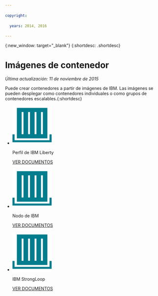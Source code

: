 ```yaml
---

copyright:

  years: 2014, 2016

---
```


{:new_window: target="_blank"}
{:shortdesc: .shortdesc}

# Imágenes de contenedor
*Última actualización: 11 de noviembre de 2015*

Puede crear contenedores a partir de imágenes de IBM. Las imágenes se pueden desplegar como contenedores individuales o como grupos de contenedores escalables.{:shortdesc}

<ul class="runtimeIconList">
<li>
<p class="runtimeIcon"><img src="images/container-image_ibm.svg" alt="Imágenes de IBM" /></p>
<p class="runtimeTitle">Perfil de IBM Liberty</p>
<p class="runtimeLink"><a format="html" href="../images/docker_image_ibmliberty/ibmliberty_starter.html" scope="peer">VER DOCUMENTOS</a></p>
</li>
<li>
<p class="runtimeIcon"><img src="images/container-image_ibm.svg" alt="Imágenes de IBM" /></p>
<p class="runtimeTitle">Nodo de IBM</p>
<p class="runtimeLink"><a format="html" href="../images/docker_image_ibmnode/ibmnode_starter.html" scope="peer">VER DOCUMENTOS</a></p>
</li>
<li>
<p class="runtimeIcon"><img src="images/container-image_ibm.svg" alt="Imágenes de IBM" /></p>
<p class="runtimeTitle">IBM StrongLoop</p>
<p class="runtimeLink"><a format="html" href="../images/ibmnode_strong_pm/ibmnode-strong-pm_starter.html" scope="peer">VER DOCUMENTOS</a></p>
</li>
</ul>
